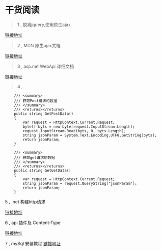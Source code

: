 # 干货阅读

> 1 , 脱离jquery,使用原生ajax

<a href="https://segmentfault.com/a/1190000004100271" target="_blank">链接地址</a>

> 2 , MDN  原生ajax文档

<a href="https://developer.mozilla.org/en-US/docs/AJAX/Getting_Started" target="_blank">链接地址</a>

> 3 , asp.net WebApi 详细文档

<a href="http://www.cnblogs.com/r01cn/archive/2012/11/11/2765432.html" target="_blank">链接地址</a>

> 4 , 

        /// <summary>
        /// 获取Post请求的数据
        /// </summary>
        /// <returns></returns>
        public string GetPostData()
        {
            var request = HttpContext.Current.Request;
            byte[] byts = new byte[request.InputStream.Length];
            request.InputStream.Read(byts, 0, byts.Length);
            string jsonParam = System.Text.Encoding.UTF8.GetString(byts);          
            return jsonParam;
        }

        /// <summary>
        /// 获取get请求的数据
        /// </summary>
        /// <returns></returns>
        public string GetGetData()
        {
            var request = HttpContext.Current.Request;
            string jsonParam = request.QueryString["jsonParam"];          
            return jsonParam;
        }

5 , .net  构建http请求

<a href="http://www.cnblogs.com/no27/p/6528700.html" target="_blank">链接地址</a>

6 , api 插件及 Content-Type

<a href="https://segmentfault.com/a/1190000003002851" target="_blank">链接地址</a>

7 , mySql 安装教程
<a href="http://www.cnblogs.com/sshoub/p/4321640.html" target="_blank">链接地址</a>